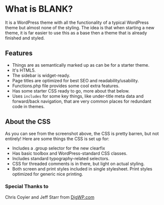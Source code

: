 # What is BLANK?

It is a WordPress theme with all the functionality of a typical WordPress theme but almost none of the styling. The idea is that when starting a new theme, it is far easier to use this as a base then a theme that is already finished and styled.

## Features

* Things are as semantically marked up as can be for a starter theme.
* It's HTML5.
* The sidebar is widget-ready.
* Page titles are optimized for best SEO and readability/usability.
* Functions.php file provides some cool extra features.
* Has some starter CSS ready to go, more about that below.
* Uses `includes` for some key things, like under-title meta data and forward/back navigation, that are very common places for redundant code in themes.

## About the CSS

As you can see from the screenshot above, the CSS is pretty barren, but not entirely! Here are some things the CSS is set up for:

* Includes a .group selector for the new clearfix
* Has basic toolbox and WordPress-standard CSS classes.
* Includes standard typography-related selectors.
* CSS for threaded comments is in there, but light on actual styling.
* Both screen and print styles included in single stylesheet. Print styles optimized for generic nice printing.

### Special Thanks to

Chris Coyier and Jeff Starr from [DigWP.com](https://digwp.com/2010/02/blank-wordpress-theme/)
